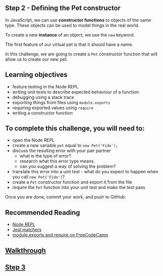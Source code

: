 ## Step 2 - Defining the Pet constructor

In JavaScript, we can use **constructor functions** to objects of the same type. These objects can be used to model things in the real world.

To create a new **instance** of an object, we use the `new` keyword.

The first feature of our virtual pet is that it should have a name.

In this challenge, we are going to create a `Pet` constructor function that will allow us to create our new pet.

## Learning objectives

- feature testing in the Node REPL
- writing unit tests to describe expected behaviour of a function
- debugging using a stack trace
- exporting things from files using `module.exports`
- requiring exported values using `require`
- writing a constructor function

##  To complete this challenge, you will need to:
- open the Node REPL
- create a new variable `pet` equal to `new Pet('Fido');`
- discuss the resulting error with your pair partner
  - what is the type of error?
  - research what this error type means.
  - can you suggest a way of solving the problem?
- translate this error into a unit test - what do you expect to happen when you call `new Pet('Fido')`?
- create a `Pet` constructor function and export it from the file
- require the `Pet` function into your unit test and make the test pass

Once you are done, commit your work, and push to GitHub:

## Recommended Reading
- [Node REPL](../../bytes/tools/node-cli.md)
- [Jest matchers](https://facebook.github.io/jest/docs/en/expect.html)
- [module.exports and require on FreeCodeCamp](https://medium.freecodecamp.org/requiring-modules-in-node-js-everything-you-need-to-know-e7fbd119be8)

## [Walkthrough](./Walkthrough/step2.md)

## [Step 3](step3.md)
